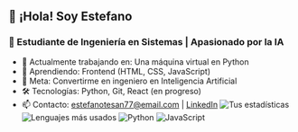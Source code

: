 ## 👋 ¡Hola! Soy Estefano
### 🧠 Estudiante de Ingeniería en Sistemas | Apasionado por la IA

- 🔭 Actualmente trabajando en: Una máquina virtual en Python
- 🌱 Aprendiendo: Frontend (HTML, CSS, JavaScript)
- 🤖 Meta: Convertirme en ingeniero en Inteligencia Artificial
- 🛠️ Tecnologías: Python, Git, React (en progreso)
- 📫 Contacto: estefanotesan77@email.com | [LinkedIn](https://www.linkedin.com/in/estefano-tesan-40722331a/)
![Tus estadísticas](https://github-readme-stats.vercel.app/api?username=EsTesan-py&show_icons=true&theme=radical)
![Lenguajes más usados](https://github-readme-stats.vercel.app/api/top-langs/?username=EsTesan-py&layout=compact&theme=tokyonight)
![Python](https://img.shields.io/badge/-Python-3776AB?style=for-the-badge&logo=python&logoColor=white)
![JavaScript](https://img.shields.io/badge/-JavaScript-F7DF1E?style=for-the-badge&logo=javascript&logoColor=black)
